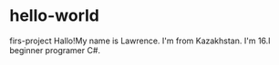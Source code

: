 # hello-world
firs-project
Hallo!My name is Lawrence. I'm from Kazakhstan. I'm 16.I beginner programer C#.
